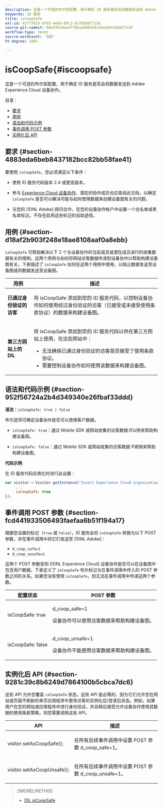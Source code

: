 ```yaml
---
description: 这是一个可选的布尔型配置，用于确定 ID 服务是否会将数据发送到 Adobe Experience Cloud 设备协作。
keywords: ID 服务
title: isCoopSafe
exl-id: 827f7819-9f95-4e8d-90c3-dcf86b67715b
source-git-commit: 06e935a4ba4776baa900d3dc91e294c92b873c0f
workflow-type: tm+mt
source-wordcount: '582'
ht-degree: 100%

---
```


# isCoopSafe{#iscoopsafe}

这是一个可选的布尔型配置，用于确定 ID 服务是否会将数据发送到 Adobe Experience Cloud 设备协作。

目录：

<ul class="simplelist"> 
 <li> <a href="../../library/function-vars/coopsafe.md#section-4883eda6beb8437182bcc82bb58fae41" format="dita" scope="local"> 要求 </a> </li> 
 <li> <a href="../../library/function-vars/coopsafe.md#section-d18af2b903f248e18ae8108aaf0a8ebb" format="dita" scope="local"> 用例 </a> </li> 
 <li> <a href="../../library/function-vars/coopsafe.md#section-952f56724a2b4d349340e26fbaf33ddd" format="dita" scope="local"> 语法和代码示例 </a> </li> 
 <li> <a href="../../library/function-vars/coopsafe.md#section-fcd441933506493faefaa6b51f194a17" format="dita" scope="local"> 事件调用 POST 参数 </a> </li> 
 <li> <a href="../../library/function-vars/coopsafe.md#section-9281c39c8b6249d7864100b5cbca7dc6" format="dita" scope="local"> 实例化后 API </a> </li> 
</ul>

## 要求 {#section-4883eda6beb8437182bcc82bb58fae41}

要使用 `isCoopSafe`，您必须满足以下条件：

* 使用 ID 服务代码版本 2.4 或更高版本。
* 参与 [Experience Cloud 设备协作](https://docs.adobe.com/content/help/zh-Hans/device-co-op/using/about/overview.html)。潜在的协作成员也应查阅此文档，以确定 `isCoopSafe` 是否可以解决可能与如何使用数据来创建设备图有关的问题。

* 与您的 [!DNL Adobe] 顾问合作，在您的设备协作帐户中设置一个白名单或黑名单标记。不存在启用这些标记的自助途径。

## 用例 {#section-d18af2b903f248e18ae8108aaf0a8ebb}

`isCoopSafe` 可帮助解决以下 2 个与设备协作的当前成员或潜在成员进行的收集数据有关的用例。这两个用例与如何将网站访客数据传递到设备协作以帮助构建设备图有关。下表描述了 `isCoopSafe` 如何在这两个用例中使用，以阻止数据发送至设备图或将数据发送至设备图。

<table id="table_A24C63D2A21F47EDBAC8FA5E7BE888D8"> 
 <thead> 
  <tr> 
   <th colname="col1" class="entry"> 用例 </th> 
   <th colname="col2" class="entry"> 描述 </th> 
  </tr> 
 </thead>
 <tbody> 
  <tr> 
   <td colname="col1"> <p> <b>已通过身份验证的访客</b> </p> </td> 
   <td colname="col2"> <p>将 <span class="codeph">isCoopSafe</span> 添加到您的 ID 服务代码，以控制设备协作如何使用经过身份验证的访客（已接受或未接受使用条款协议）的数据来构建设备图。 </p> </td> 
  </tr> 
  <tr> 
   <td colname="col1"> <p> <b>第三方网站上的 DIL</b> </p> </td> 
   <td colname="col2"> <p>将 <span class="codeph">isCoopSafe</span> 添加到您的 ID 服务代码以供在第三方网站上使用，在这些网站中： </p> <p> 
     <ul id="ul_C27BB26510314834A2A7CD99D46DA4AC"> 
      <li id="li_4E6AE574F18646F09C0CF4553EEA1A9E">无法确保已通过身份验证的访客是否接受了使用条款协议。 </li> 
      <li id="li_26D0561BF32B4278B0A6B5082C17FED8">需要控制设备协作如何使用该数据来构建设备图。 </li> 
     </ul> </p> </td> 
  </tr> 
 </tbody> 
</table>

## 语法和代码示例 {#section-952f56724a2b4d349340e26fbaf33ddd}

**语法：**`isCoopSafe: true | false`

布尔选项可确定设备协作是否可以使用客户数据。

* `isCoopSafe: true`：通过 Mobile SDK 或网站收集的访客数据&#x200B;*可以*&#x200B;用来帮助构建设备图。

* `isCoopSafe: false`：通过 Mobile SDK 或网站收集的访客数据&#x200B;*不能*&#x200B;用来帮助构建设备图。

**代码示例**

在 ID 服务代码实例化时进行此设置：

```js
var visitor = Visitor.getInstance("Insert Experience Cloud organization ID here",{ 
     ... 
     isCoopSafe: true 
});
```

## 事件调用 POST 参数 {#section-fcd441933506493faefaa6b51f194a17}

根据您设置的标记（`true` 或 `false`），ID 服务会将 `isCoopSafe` 转换为以下 POST 参数，并在事件调用中将它们发送至 [!DNL Adobe]：

* `d_coop_safe=1`
* `d_coop_unsafe=1`

这两个 POST 参数告知 [!DNL Experience Cloud] 设备协作是否可以在设备图中包含用户数据。下表定义了 `isCoopSafe` 布尔标记与在事件调用中传入的 POST 参数之间的关系。如果您没有使用 `isCoopSafe`，则无法在事件调用中传递这两个参数。

<table id="table_0A544534CA904F4D9836A34B8C1EACBB"> 
 <thead> 
  <tr> 
   <th colname="col1" class="entry"> 配置状态 </th> 
   <th colname="col2" class="entry"> POST 参数 </th> 
  </tr> 
 </thead>
 <tbody> 
  <tr> 
   <td colname="col1"> <p> <span class="codeph"> isCoopSafe: true </span> </p> </td> 
   <td colname="col2"> <p> <span class="codeph"> d_coop_safe=1 </span> </p> <p>设备协作可以使用访客数据来帮助构建设备图。 </p> </td> 
  </tr> 
  <tr> 
   <td colname="col1"> <p> <span class="codeph"> isCoopSafe: false </span> </p> </td> 
   <td colname="col2"> <p> <span class="codeph"> d_coop_unsafe=1 </span> </p> <p>设备协作不能使用访客数据来帮助构建设备图。 </p> </td> 
  </tr> 
 </tbody> 
</table>

## 实例化后 API {#section-9281c39c8b6249d7864100b5cbca7dc6}

这些 API 允许您覆盖 `isCoopSafe` 状态。这些 API 是必需的，因为它们允许您在网站或页面不刷新的单页应用程序中更改访客的实例化后/登录后状态。例如，如果用户在您的网站或应用程序中进行身份验证，并且稍后接受允许设备协作使用其数据的使用条款策略，则您需要调用这些 API。

<table id="table_BAA96B1F82BE48C3A61A1AF1367BA45C"> 
 <thead> 
  <tr> 
   <th colname="col1" class="entry"> API </th> 
   <th colname="col2" class="entry"> 描述 </th> 
  </tr> 
 </thead>
 <tbody> 
  <tr> 
   <td colname="col1"> <p> <span class="codeph"> visitor.setAsCoopSafe(); </span> </p> </td> 
   <td colname="col2"> <p>在所有后续事件调用中设置 POST 参数 <span class="codeph">d_coop_safe=1</span>。 </p> </td> 
  </tr> 
  <tr> 
   <td colname="col1"> <p> <span class="codeph"> visitor.setAsCoopUnsafe(); </span> </p> </td> 
   <td colname="col2"> <p>在所有后续事件调用中设置 POST 参数 <span class="codeph">d_coop_unsafe=1</span>。 </p> </td> 
  </tr> 
 </tbody> 
</table>

<!--
Wiki page https://wiki.corp.adobe.com/x/RCfFTg
-->

>[!MORELIKETHIS]
>
>* [DIL isCoopSafe](https://docs.adobe.com/content/help/zh-Hans/audience-manager/user-guide/dil-api/class-level-dil-methods/dil-coopsafe.html)

